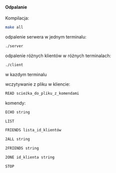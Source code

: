 #### Odpalanie
Kompilacja:
```bash
make all
```
odpalenie serwera w jednym terminalu:
 ```bash
 ./server
```

odpalenie różnych klientów w różnych terminalach:
```bash
./client 
```
w kazdym terminalu

wczytywanie z pliku w kliencie: 
```bash
READ scieżka_do_pliku_z_komendami
```

komendy:
```bash
ECHO string

LIST

FRIENDS lista_id_klientów

2ALL string

2FRIENDS string

2ONE id_klienta string

STOP
```


